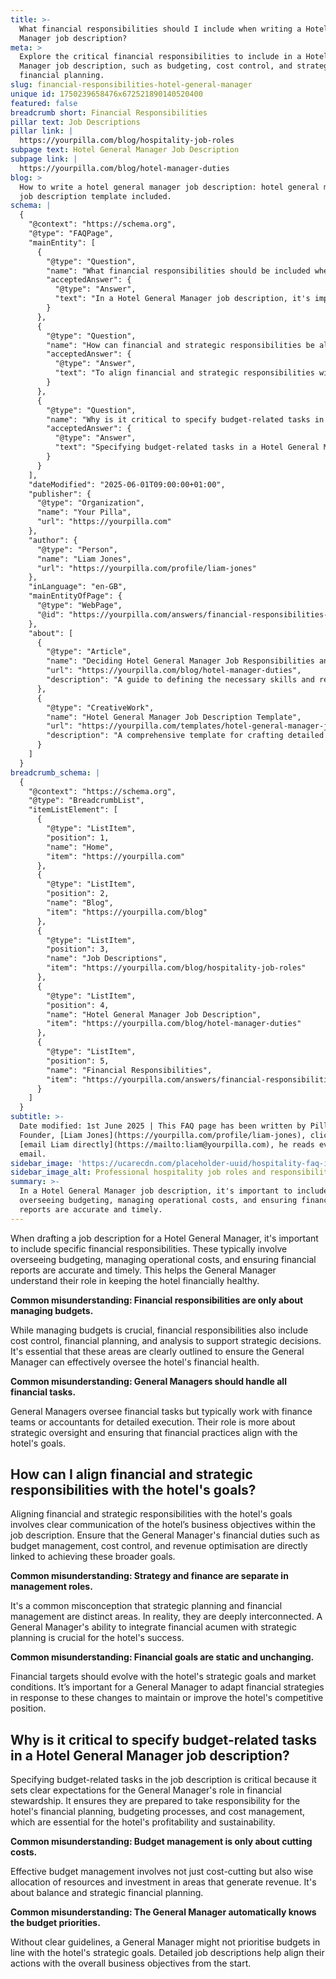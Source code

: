 ```yaml
---
title: >-
  What financial responsibilities should I include when writing a Hotel General
  Manager job description?
meta: >
  Explore the critical financial responsibilities to include in a Hotel General
  Manager job description, such as budgeting, cost control, and strategic
  financial planning.
slug: financial-responsibilities-hotel-general-manager
unique id: 1750239658476x672521890140520400
featured: false
breadcrumb short: Financial Responsibilities
pillar text: Job Descriptions
pillar link: |
  https://yourpilla.com/blog/hospitality-job-roles
subpage text: Hotel General Manager Job Description
subpage link: |
  https://yourpilla.com/blog/hotel-manager-duties
blog: >
  How to write a hotel general manager job description: hotel general manager
  job description template included.
schema: |
  {
    "@context": "https://schema.org",
    "@type": "FAQPage",
    "mainEntity": [
      {
        "@type": "Question",
        "name": "What financial responsibilities should be included when writing a Hotel General Manager job description?",
        "acceptedAnswer": {
          "@type": "Answer",
          "text": "In a Hotel General Manager job description, it's important to include overseeing budgeting, managing operational costs, and ensuring financial reports are accurate and timely. These financial responsibilities help the General Manager understand their role in maintaining the hotel's financial health, which includes cost control, financial planning, and making strategic decisions. The role also involves working with finance teams for detailed financial activities, ensuring all practices align with the hotel's goals."
        }
      },
      {
        "@type": "Question",
        "name": "How can financial and strategic responsibilities be aligned with a hotel's goals in a General Manager's job description?",
        "acceptedAnswer": {
          "@type": "Answer",
          "text": "To align financial and strategic responsibilities with a hotel's goals, the job description should clearly communicate the hotel’s business objectives. It is crucial to link the General Manager's duties such as budget management, cost control, and revenue optimisation directly with achieving these broader goals. This integration of financial acumen and strategic planning is vital for the hotel’s overall success, requiring adaptation to evolving financial targets and market conditions."
        }
      },
      {
        "@type": "Question",
        "name": "Why is it critical to specify budget-related tasks in a Hotel General Manager job description?",
        "acceptedAnswer": {
          "@type": "Answer",
          "text": "Specifying budget-related tasks in a Hotel General Manager job description is essential because it sets clear expectations for the financial stewardship role of the General Manager. It ensures they are equipped to handle the hotel’s financial planning, budgeting processes, and cost management, which are key to the hotel's profitability and sustainability. Clear guidelines ensure the General Manager prioritises budgets that align with the hotel's strategic objectives."
        }
      }
    ],
    "dateModified": "2025-06-01T09:00:00+01:00",
    "publisher": {
      "@type": "Organization",
      "name": "Your Pilla",
      "url": "https://yourpilla.com"
    },
    "author": {
      "@type": "Person",
      "name": "Liam Jones",
      "url": "https://yourpilla.com/profile/liam-jones"
    },
    "inLanguage": "en-GB",
    "mainEntityOfPage": {
      "@type": "WebPage",
      "@id": "https://yourpilla.com/answers/financial-responsibilities-hotel-general-manager"
    },
    "about": [
      {
        "@type": "Article",
        "name": "Deciding Hotel General Manager Job Responsibilities and Skills",
        "url": "https://yourpilla.com/blog/hotel-manager-duties",
        "description": "A guide to defining the necessary skills and responsibilities for a Hotel General Manager to ensure operational success."
      },
      {
        "@type": "CreativeWork",
        "name": "Hotel General Manager Job Description Template",
        "url": "https://yourpilla.com/templates/hotel-general-manager-job-description",
        "description": "A comprehensive template for crafting detailed job descriptions for the role of a Hotel General Manager, encompassing essential financial and strategic duties."
      }
    ]
  }
breadcrumb_schema: |
  {
    "@context": "https://schema.org",
    "@type": "BreadcrumbList",
    "itemListElement": [
      {
        "@type": "ListItem",
        "position": 1,
        "name": "Home",
        "item": "https://yourpilla.com"
      },
      {
        "@type": "ListItem",
        "position": 2,
        "name": "Blog",
        "item": "https://yourpilla.com/blog"
      },
      {
        "@type": "ListItem",
        "position": 3,
        "name": "Job Descriptions",
        "item": "https://yourpilla.com/blog/hospitality-job-roles"
      },
      {
        "@type": "ListItem",
        "position": 4,
        "name": "Hotel General Manager Job Description",
        "item": "https://yourpilla.com/blog/hotel-manager-duties"
      },
      {
        "@type": "ListItem",
        "position": 5,
        "name": "Financial Responsibilities",
        "item": "https://yourpilla.com/answers/financial-responsibilities-hotel-general-manager"
      }
    ]
  }
subtitle: >-
  Date modified: 1st June 2025 | This FAQ page has been written by Pilla
  Founder, [Liam Jones](https://yourpilla.com/profile/liam-jones), click to
  [email Liam directly](https://mailto:liam@yourpilla.com), he reads every
  email.
sidebar_image: 'https://ucarecdn.com/placeholder-uuid/hospitality-faq-image.jpg'
sidebar_image_alt: Professional hospitality job roles and responsibilities
summary: >-
  In a Hotel General Manager job description, it's important to include
  overseeing budgeting, managing operational costs, and ensuring financial
  reports are accurate and timely.
---
```

When drafting a job description for a Hotel General Manager, it's important to include specific financial responsibilities. These typically involve overseeing budgeting, managing operational costs, and ensuring financial reports are accurate and timely. This helps the General Manager understand their role in keeping the hotel financially healthy.

**Common misunderstanding: Financial responsibilities are only about managing budgets.**

While managing budgets is crucial, financial responsibilities also include cost control, financial planning, and analysis to support strategic decisions. It's essential that these areas are clearly outlined to ensure the General Manager can effectively oversee the hotel's financial health.

**Common misunderstanding: General Managers should handle all financial tasks.**

General Managers oversee financial tasks but typically work with finance teams or accountants for detailed execution. Their role is more about strategic oversight and ensuring that financial practices align with the hotel's goals.

## How can I align financial and strategic responsibilities with the hotel's goals?

Aligning financial and strategic responsibilities with the hotel's goals involves clear communication of the hotel’s business objectives within the job description. Ensure that the General Manager's financial duties such as budget management, cost control, and revenue optimisation are directly linked to achieving these broader goals.

**Common misunderstanding: Strategy and finance are separate in management roles.**

It's a common misconception that strategic planning and financial management are distinct areas. In reality, they are deeply interconnected. A General Manager's ability to integrate financial acumen with strategic planning is crucial for the hotel's success.

**Common misunderstanding: Financial goals are static and unchanging.**

Financial targets should evolve with the hotel's strategic goals and market conditions. It’s important for a General Manager to adapt financial strategies in response to these changes to maintain or improve the hotel's competitive position.

## Why is it critical to specify budget-related tasks in a Hotel General Manager job description?

Specifying budget-related tasks in the job description is critical because it sets clear expectations for the General Manager's role in financial stewardship. It ensures they are prepared to take responsibility for the hotel's financial planning, budgeting processes, and cost management, which are essential for the hotel's profitability and sustainability.

**Common misunderstanding: Budget management is only about cutting costs.**

Effective budget management involves not just cost-cutting but also wise allocation of resources and investment in areas that generate revenue. It's about balance and strategic financial planning.

**Common misunderstanding: The General Manager automatically knows the budget priorities.**

Without clear guidelines, a General Manager might not prioritise budgets in line with the hotel's strategic goals. Detailed job descriptions help align their actions with the overall business objectives from the start.
